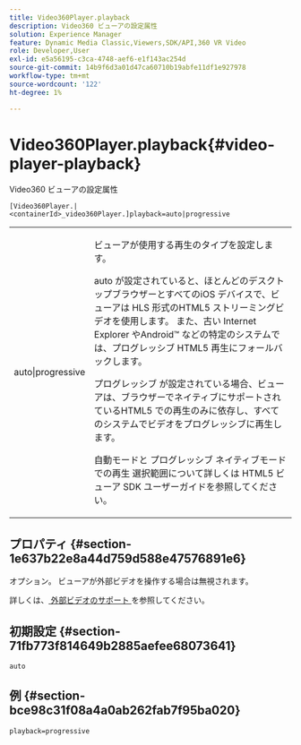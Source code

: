 ```yaml
---
title: Video360Player.playback
description: Video360 ビューアの設定属性
solution: Experience Manager
feature: Dynamic Media Classic,Viewers,SDK/API,360 VR Video
role: Developer,User
exl-id: e5a56195-c3ca-4748-aef6-e1f143ac254d
source-git-commit: 14b9f6d3a01d47ca60710b19abfe11df1e927978
workflow-type: tm+mt
source-wordcount: '122'
ht-degree: 1%

---
```


# Video360Player.playback{#video-player-playback}

Video360 ビューアの設定属性

`[Video360Player.|<containerId>_video360Player.]playback=auto|progressive`

<table id="table_441553CD34C94A58A9D7CBF772DEDDB6"> 
 <tbody> 
  <tr> 
   <td colname="col1"> <p> <span class="codeph"> auto|progressive</span> </p> </td> 
   <td colname="col2"> <p> ビューアが使用する再生のタイプを設定します。 </p> <p><span class="codeph"> auto</span> が設定されていると、ほとんどのデスクトップブラウザーとすべてのiOS デバイスで、ビューアは HLS 形式のHTML5 ストリーミングビデオを使用します。 また、古い Internet Explorer やAndroid™ などの特定のシステムでは、プログレッシブ HTML5 再生にフォールバックします。 </p> <p><span class="codeph"> プログレッシブ </span> が設定されている場合、ビューアは、ブラウザーでネイティブにサポートされているHTML5 での再生のみに依存し、すべてのシステムでビデオをプログレッシブに再生します。 </p> <p>自動モードと <span class="codeph"> プログレッシブ </span> ネイティブモードでの再生 <span class="codeph"> 選択範囲について詳しくは </span>HTML5 ビューア SDK ユーザーガイドを参照してください。 </p> </td> 
  </tr> 
 </tbody> 
</table>

## プロパティ {#section-1e637b22e8a44d759d588e47576891e6}

オプション。 ビューアが外部ビデオを操作する場合は無視されます。

詳しくは、[ 外部ビデオのサポート ](../../../c-html5-aem-asset-viewers/c-html5-aem-video360/c-html5-aem-video360-external-video-support.md#concept-66aa2784f2294794989bad2af74c3760) を参照してください。

## 初期設定 {#section-71fb773f814649b2885aefee68073641}

`auto`

## 例 {#section-bce98c31f08a4a0ab262fab7f95ba020}

`playback=progressive`
